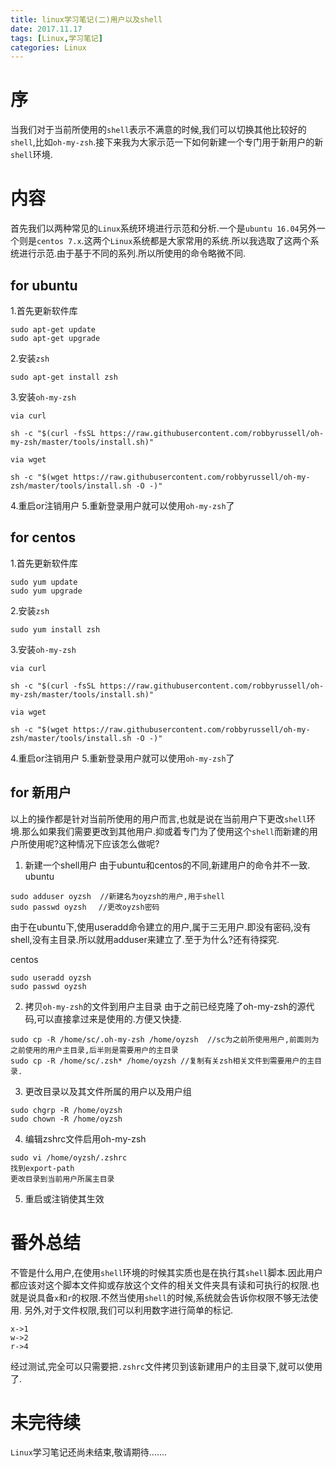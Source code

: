 ```yaml
---
title: linux学习笔记(二)用户以及shell
date: 2017.11.17
tags: [Linux,学习笔记]
categories: Linux
---
```


# 序
当我们对于当前所使用的```shell```表示不满意的时候,我们可以切换其他比较好的```shell```,比如```oh-my-zsh```.接下来我为大家示范一下如何新建一个专门用于新用户的新```shell```环境.

# 内容　
首先我们以两种常见的```Linux```系统环境进行示范和分析.一个是```ubuntu 16.04```另外一个则是```centos 7.x```.这两个```Linux```系统都是大家常用的系统.所以我选取了这两个系统进行示范.由于基于不同的系列.所以所使用的命令略微不同.

## for ubuntu

1.首先更新软件库

```
sudo apt-get update
sudo apt-get upgrade
```
2.安装```zsh```

```
sudo apt-get install zsh
```

3.安装```oh-my-zsh```

```
via curl

sh -c "$(curl -fsSL https://raw.githubusercontent.com/robbyrussell/oh-my-zsh/master/tools/install.sh)"

via wget

sh -c "$(wget https://raw.githubusercontent.com/robbyrussell/oh-my-zsh/master/tools/install.sh -O -)"

```
4.重启or注销用户
5.重新登录用户就可以使用```oh-my-zsh```了


## for centos

1.首先更新软件库

```
sudo yum update
sudo yum upgrade
```
2.安装```zsh```

```
sudo yum install zsh
```

3.安装```oh-my-zsh```

```
via curl

sh -c "$(curl -fsSL https://raw.githubusercontent.com/robbyrussell/oh-my-zsh/master/tools/install.sh)"

via wget

sh -c "$(wget https://raw.githubusercontent.com/robbyrussell/oh-my-zsh/master/tools/install.sh -O -)"

```
4.重启or注销用户
5.重新登录用户就可以使用```oh-my-zsh```了

## for 新用户
以上的操作都是针对当前所使用的用户而言,也就是说在当前用户下更改```shell```环境.那么如果我们需要更改到其他用户.抑或着专门为了使用这个```shell```而新建的用户所使用呢?这种情况下应该怎么做呢?

1. 新建一个shell用户
由于ubuntu和centos的不同,新建用户的命令并不一致.
ubuntu
```
sudo adduser oyzsh  //新建名为oyzsh的用户,用于shell
sudo passwd oyzsh 　//更改oyzsh密码
```
由于在ubuntu下,使用useradd命令建立的用户,属于三无用户.即没有密码,没有shell,没有主目录.所以就用adduser来建立了.至于为什么?还有待探究.

centos
```
sudo useradd oyzsh
sudo passwd oyzsh
```

2. 拷贝```oh-my-zsh```的文件到用户主目录
由于之前已经克隆了oh-my-zsh的源代码,可以直接拿过来是使用的.方便又快捷.

```
sudo cp -R /home/sc/.oh-my-zsh /home/oyzsh  //sc为之前所使用用户,前面则为之前使用的用户主目录,后半则是需要用户的主目录
sudo cp -R /home/sc/.zsh* /home/oyzsh //复制有关zsh相关文件到需要用户的主目录.

```

3. 更改目录以及其文件所属的用户以及用户组

```
sudo chgrp -R /home/oyzsh
sudo chown -R /home/oyzsh
```

4. 编辑zshrc文件启用oh-my-zsh

```
sudo vi /home/oyzsh/.zshrc
找到export-path
更改目录到当前用户所属主目录

```
5. 重启或注销使其生效

# 番外总结
不管是什么用户,在使用```shell```环境的时候其实质也是在执行其```shell```脚本.因此用户都应该对这个脚本文件抑或存放这个文件的相关文件夹具有读和可执行的权限.也就是说具备```x```和```r```的权限.不然当使用```shell```的时候,系统就会告诉你权限不够无法使用.
另外,对于文件权限,我们可以利用数字进行简单的标记.

```
x->1
w->2
r->4
```
经过测试,完全可以只需要把```.zshrc```文件拷贝到该新建用户的主目录下,就可以使用了.


# 未完待续
```Linux```学习笔记还尚未结束,敬请期待.......
